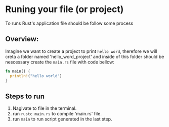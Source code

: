 # Runing your file (or project)
To runs Rust's application file should be follow some process

## Overview:
Imagine we want to create a project to print `hello word`, therefore we will creta a folder
named 'hello_word_project' and inside of this folder should be nescessary create the `main.rs` file
with code bellow:

```rust
fn main() {
  println!("hello world")
}
```

## Steps to run
1. Nagivate to file in the terminal.
2. run `rustc main.rs` to compile 'main.rs' file.
3. run `main` to run script generated in the last step.